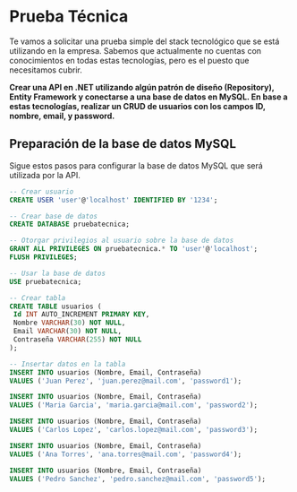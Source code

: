 # Prueba Técnica

Te vamos a solicitar una prueba simple del stack tecnológico que se está utilizando en la empresa. Sabemos que actualmente no cuentas con conocimientos en todas estas tecnologías, pero es el puesto que necesitamos cubrir.

**Crear una API en .NET utilizando algún patrón de diseño (Repository), Entity Framework y conectarse a una base de datos en MySQL.
En base a estas tecnologías, realizar un CRUD de usuarios con los campos ID, nombre, email, y password.**

## Preparación de la base de datos MySQL

Sigue estos pasos para configurar la base de datos MySQL que será utilizada por la API.

   ```sql
-- Crear usuario
CREATE USER 'user'@'localhost' IDENTIFIED BY '1234';

-- Crear base de datos
CREATE DATABASE pruebatecnica;

-- Otorgar privilegios al usuario sobre la base de datos
GRANT ALL PRIVILEGES ON pruebatecnica.* TO 'user'@'localhost';
FLUSH PRIVILEGES;

-- Usar la base de datos
USE pruebatecnica;

-- Crear tabla
CREATE TABLE usuarios (
    Id INT AUTO_INCREMENT PRIMARY KEY,
    Nombre VARCHAR(30) NOT NULL,
    Email VARCHAR(30) NOT NULL,
    Contraseña VARCHAR(255) NOT NULL
);

-- Insertar datos en la tabla
INSERT INTO usuarios (Nombre, Email, Contraseña) 
VALUES ('Juan Perez', 'juan.perez@mail.com', 'password1');

INSERT INTO usuarios (Nombre, Email, Contraseña) 
VALUES ('Maria Garcia', 'maria.garcia@mail.com', 'password2');

INSERT INTO usuarios (Nombre, Email, Contraseña) 
VALUES ('Carlos Lopez', 'carlos.lopez@mail.com', 'password3');

INSERT INTO usuarios (Nombre, Email, Contraseña) 
VALUES ('Ana Torres', 'ana.torres@mail.com', 'password4');

INSERT INTO usuarios (Nombre, Email, Contraseña) 
VALUES ('Pedro Sanchez', 'pedro.sanchez@mail.com', 'password5');
